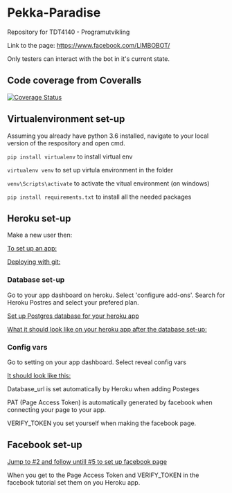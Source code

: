 # Pekka-Paradise
Repository for TDT4140 - Programutvikling 

Link to the page: https://www.facebook.com/LIMBOBOT/

Only testers can interact with the bot in it's current state.
## Code coverage from Coveralls

[![Coverage Status](https://coveralls.io/repos/github/Pontius1007/Pekka-Paradise/badge.svg?branch=testing)](https://coveralls.io/github/Pontius1007/Pekka-Paradise?branch=testing)

## Virtualenvironment set-up
Assuming you already have python 3.6 installed, navigate to your local version of the respository and open cmd.

`pip install virtualenv` to install virtual env

`virtualenv venv` to set up virtula environment in the folder

`venv\Scripts\activate` to activate the vitual environment (on windows)

`pip install requirements.txt` to install all the needed packages

## Heroku set-up
Make a new user then:

[To set up an app:](https://devcenter.heroku.com/articles/creating-apps)

[Deploying with git:](https://devcenter.heroku.com/articles/git)

### Database set-up

Go to your app dashboard on heroku. Select 'configure add-ons'. Search for Heroku Postres and select your prefered plan.

[Set up Postgres database for your heroku app](https://devcenter.heroku.com/articles/heroku-postgresql)

[What it should look like on your heroku app after the database set-up:](https://gyazo.com/3311b10940752fec07bae087a0cef3e5)

### Config vars

Go to setting on your app dashboard. Select reveal config vars

[It should look like this:](https://gyazo.com/370ec9844b9e31b7dcdce98d14de378c)

Database_url is set automatically by Heroku when adding Posteges

PAT (Page Access Token) is automatically generated by facebook when connecting your page to your app.

VERIFY_TOKEN you set yourself when making the facebook page.

## Facebook set-up

[Jump to #2 and follow untill #5 to set up facebook page](https://blog.hartleybrody.com/fb-messenger-bot/)

When you get to the Page Access Token and VERIFY_TOKEN in the facebook tutorial set them on you Heroku app.
